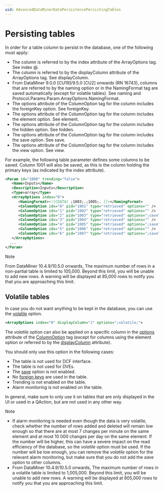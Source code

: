 ```yaml
---
uid: AdvancedDataMinerDataPersistencePersistingTables
---
```


# Persisting tables

In order for a table column to persist in the database, one of the following must apply:

- The column is referred to by the index attribute of the ArrayOptions tag. See index @.
- The column is referred to by the displayColumn attribute of the ArrayOptions tag. See displayColumn.
- From DataMiner 9.0.0 \[CU19\]/9.5.0 \[CU2\] onwards (RN 16743), columns that are referred to by the naming option or in the NamingFormat tag are saved automatically (except for volatile tables). See naming and Protocol.Params.Param.ArrayOptions.NamingFormat.
- The options attribute of the ColumnOption tag for the column includes the foreignKey option. See foreignKey.
- The options attribute of the ColumnOption tag for the column includes the element option. See element.
- The options attribute of the ColumnOption tag for the column includes the hidden option. See hidden.
- The options attribute of the ColumnOption tag for the column includes the save option. See save.
- The options attribute of the ColumnOption tag for the column includes the view option. See view.

For example, the following table parameter defines some columns to be saved. Column 1001 will also be saved, as this is the column holding the primary keys (as indicated by the index attribute).

```xml
<Param id="1000" trending="false">
   <Name>Inputs</Name>
   <Description>Inputs</Description>
   <Type>array</Type>
   <ArrayOptions index="0">
      <NamingFormat><![CDATA[ ;1003;.;1005;. ]]></NamingFormat>
      <ColumnOption idx="0" pid="1001" type="retrieved" options="" />
      <ColumnOption idx="1" pid="1002" type="retrieved" options="" />
      <ColumnOption idx="2" pid="1003" type="retrieved" options=";save" />
      <ColumnOption idx="3" pid="1004" type="retrieved" options="" />
      <ColumnOption idx="4" pid="1005" type="retrieved" options=";save" />
      <ColumnOption idx="5" pid="1006" type="retrieved" options="" />
      <ColumnOption idx="6" pid="1007" type="retrieved" options=";save" />
   </ArrayOptions>
  ...
</Param>
```

> [!NOTE]
> From DataMiner 10.4.9/10.5.0 onwards<!--RN 39836-->, The maximum number of rows in a non-partial table is limited to 105,000. Beyond this limit, you will be unable to add new rows. A warning will be displayed at 85,000 rows to notify you that you are approaching this limit.

## Volatile tables

In case you do not want anything to be kept in the database, you can use the [volatile](xref:Protocol.Params.Param.ArrayOptions-options#volatile) option.

```xml
<ArrayOptions index="0" displayColumn="1" options=";volatile;">
```

The *volatile* option can also be applied on a specific column in the [options](xref:Protocol.Params.Param.ArrayOptions.ColumnOption-options) attribute of the [ColumnOption](xref:Protocol.Params.Param.ArrayOptions.ColumnOption) tag (except for columns using the element option or referred to by the [displayColumn](xref:Protocol.Params.Param.ArrayOptions-displayColumn) attribute).

You should only use this option in the following cases:

- The table is not used for DCF interface.
- The table is not used for DVEs.
- The [save](xref:ColumnOptionOptionsOverview#save) option is not enabled.
- No [foreign keys](xref:ColumnOptionOptionsOverview#foreignkey) are used in the table.
- Trending is not enabled on the table.
- Alarm monitoring is not enabled on the table.

In general, make sure to only use it on tables that are only displayed in the UI or used in a QAction, but are not used in any other way.

> [!NOTE]
>
> - If alarm monitoring is needed even though the data is very volatile, check whether the number of rows added and deleted will remain low enough so that there are at most 7 changes per minute on the same element and at most 10 000 changes per day on the same element. If the number will be higher, this can have a severe impact on the read efficiency of the database, so the *volatile* option must be used. If the number will be low enough, you can remove the *volatile* option for the relevant alarm monitoring, but make sure that you do not add the *save* option to other columns.
> - From DataMiner 10.4.9/10.5.0 onwards<!--RN 39836-->, The maximum number of rows in a volatile table is limited to 1,005,000. Beyond this limit, you will be unable to add new rows. A warning will be displayed at 805,000 rows to notify you that you are approaching this limit.
